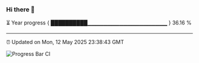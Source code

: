 ### Hi there 👋

⏳ Year progress { ██████████▁▁▁▁▁▁▁▁▁▁▁▁▁▁▁▁▁▁▁▁ } 36.16 %

---

⏰ Updated on Mon, 12 May 2025 23:38:43 GMT

![Progress Bar CI](https://github.com/IshwaranRudhara/GIT-ACTION/workflows/Progress%20Bar%20CI/badge.svg)
